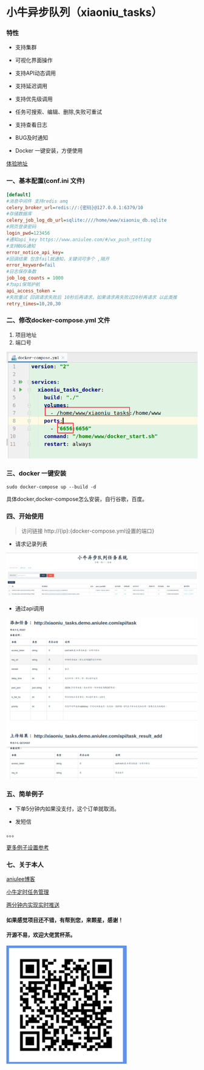 # 小牛异步队列（xiaoniu_tasks）


### 特性

* 支持集群

* 可视化界面操作

* 支持API动态调用

* 支持延迟调用

* 支持优先级调用

* 任务可搜索、编辑、删除,失败可重试

* 支持查看日志

* BUG及时通知

* Docker 一键安装，方便使用

[体验地址](http://xiaoniu_tasks.demo.aniulee.com/ "体验地址")


### 一、基本配置(conf.ini 文件)
```ini
[default]
#消息中间件 支持redis amq
celery_broker_url=redis://:{密码}@127.0.0.1:6379/10
#存储数据库
celery_job_log_db_url=sqlite:////home/www/xiaoniu_db.sqlite
#网页登录密码
login_pwd=123456
#通知api_key https://www.aniulee.com/#/wx_push_setting
#支持BUG通知
error_notice_api_key=
#回调结果 包含fail就通知，关键词可多个 ,隔开
error_keyword=fail
#日志保存条数
job_log_counts = 1000
#为api保驾护航
api_access_token =
#失败重试 回调请求失败后 10秒后再请求，如果请求再失败过20秒再请求 以此类推
retry_times=10,20,30
```

### 二、修改docker-compose.yml 文件
1. 项目地址
2. 端口号


[![5](docs/1.png "修改docker-compose.yml文件")]()
### 三、docker 一键安装
```shell script
sudo docker-compose up --build -d
```
具体docker,docker-compose怎么安装，自行谷歌，百度。

### 四、开始使用
> 访问链接 http://{ip}:{docker-compose.yml设置的端口}


* 请求记录列表

[![3](docs/2.png "请求记录列表")]()

* 通过api调用 

[![4](docs/3.png "通过api调用")]()


### 五、简单例子

* 下单5分钟内如果没支付，这个订单就取消。

* 发短信

。。。

[更多例子设置参考](https://www.aniulee.com/#/details?id=276 "更多例子")

### 七、关于本人

[aniulee博客](https://www.aniulee.com "aniulee博客")

[小牛定时任务管理](https://github.com/aniu-lee/xiaoniu_cron "小牛定时任务管理")

[两分钟内实现实时推送](https://www.aniulee.com/#/wx_push_setting "两分钟内实现实时推送")


#### 如果感觉项目还不错，有帮到您，来颗星，感谢！

#### 开源不易，欢迎大佬赏杯茶。
[![6](docs/4.png "打赏")]()
